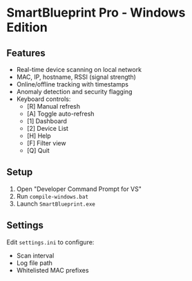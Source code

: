 # SmartBlueprint Pro - Windows Edition

## Features
- Real-time device scanning on local network
- MAC, IP, hostname, RSSI (signal strength)
- Online/offline tracking with timestamps
- Anomaly detection and security flagging
- Keyboard controls:
  - [R] Manual refresh
  - [A] Toggle auto-refresh
  - [1] Dashboard
  - [2] Device List
  - [H] Help
  - [F] Filter view
  - [Q] Quit

## Setup
1. Open "Developer Command Prompt for VS"
2. Run `compile-windows.bat`
3. Launch `SmartBlueprint.exe`

## Settings
Edit `settings.ini` to configure:
- Scan interval
- Log file path
- Whitelisted MAC prefixes
